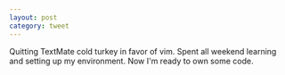 ```yaml
---
layout: post
category: tweet
---
```

Quitting TextMate cold turkey in favor of vim. Spent all weekend learning and setting up my environment. Now I'm ready to own some code.
